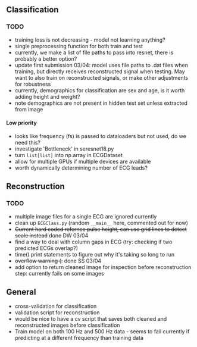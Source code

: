 ## Classification
### TODO
- training loss is not decreasing - model not learning anything?
- single preprocessing function for both train and test
- currently, we make a list of file paths to pass into resnet, there is probably a better option?
 - update first submission 03/04: model uses file paths to .dat files when training, but directly receives reconstructed signal when testing. May want to also train on reconstructed signals, or make other adjustments for robustness
- currently, demographics for classification are sex and age, is it worth adding height and weight?
 - note demographics are not present in hidden test set unless extracted from image

#### Low priority
- looks like frequency (fs) is passed to dataloaders but not used, do we need this?
- investigate 'Bottleneck' in seresnet18.py
- turn `list[list]` into np.array in ECGDataset
- allow for multiple GPUs if multiple devices are available
- worth dynamically determining number of ECG leads?

## Reconstruction
### TODO
- multiple image files for a single ECG are ignored currently
- clean up `ECGClass.py` (random `__main__` here, commented out for now)
- ~~Current hard coded refernce pulse height, can use grid lines to detect scale instead~~ done DW 03/04
- find a way to deal with column gaps in ECG (try: checking if two predicted ECGs overlap?)
- time() print statements to figure out why it's taking so long to run
- ~~overflow warning (:~~ done SS 03/04
- add option to return cleaned image for inspection before reconstruction step: currently fails on some images 

## General
- cross-validation for classification
- validation script for reconstruction
- would be nice to have a cv script that saves both cleaned and reconstructed images before classification
- Train model on both 100 Hz and 500 Hz data - seems to fail currently if predicting at a different frequency than training data